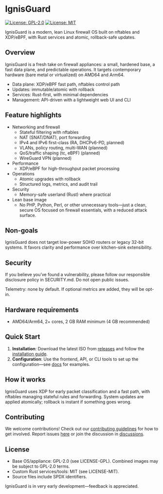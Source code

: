 # IgnisGuard

[![License: GPL-2.0](https://img.shields.io/badge/License-GPL%202.0-blue.svg)](https://www.gnu.org/licenses/gpl-2.0) [![License: MIT](https://img.shields.io/badge/License-MIT-yellow.svg)](https://opensource.org/licenses/MIT)

IgnisGuard is a modern, lean Linux firewall OS built on nftables and XDP/eBPF, with Rust services and atomic, rollback-safe updates.

## Overview
IgnisGuard is a fresh take on firewall appliances: a small, hardened base, a fast data plane, and predictable operations. It targets contemporary hardware (bare metal or virtualized) on AMD64 and Arm64.

- Data plane: XDP/eBPF fast path, nftables control path
- Updates: immutable/atomic with rollback
- Services: Rust-first, with minimal dependencies
- Management: API-driven with a lightweight web UI and CLI

## Feature highlights

- Networking and firewall
  - Stateful filtering with nftables
  - NAT (SNAT/DNAT), port forwarding
  - IPv4 and IPv6 first-class (RA, DHCPv6-PD, planned)
  - VLANs, policy routing, multi-WAN (planned)
  - QoS/traffic shaping (tc, eBPF) (planned)
  - WireGuard VPN (planned)
- Performance
  - XDP/eBPF for high-throughput packet processing
- Operations
  - Atomic upgrades with rollback
  - Structured logs, metrics, and audit trail
- Security
  - Memory-safe userland (Rust) where practical
- Lean base image
  - No PHP, Python, Perl, or other unnecessary tools—just a clean, secure OS focused on firewall essentials, with a reduced attack surface.

## Non-goals

IgnisGuard does not target low-power SOHO routers or legacy 32-bit systems.
It favors clarity and performance over kitchen-sink extensibility.

## Security

If you believe you’ve found a vulnerability, please follow our responsible disclosure policy in SECURITY.md. Do not open public issues.

Telemetry: none by default. If optional metrics are added, they will be opt-in.

## Hardware requirements

- AMD64/Arm64, 2+ cores, 2 GB RAM minimum (4 GB recommended)
  
## Quick Start
1. **Installation**: Download the latest ISO from [releases](https://github.com/IgnisGuard/ignisguard/releases) and follow the [installation guide](docs/install.md).
2. **Configuration**: Use the frontend, API, or CLI tools to set up the configuration—see [docs](docs/) for examples.

## How it works

IgnisGuard uses XDP for early packet classification and a fast path, with
nftables managing stateful rules and forwarding. System updates are applied
atomically; rollback is instant if something goes wrong.

## Contributing
We welcome contributions! Check out our [contributing guidelines](CONTRIBUTING.md) for how to get involved. Report issues [here](https://github.com/IgnisGuard/ignisguard/issues) or join the discussion in [discussions](https://github.com/IgnisGuard/ignisguard/discussions).

## License
- Base OS/appliance: GPL-2.0 (see LICENSE-GPL). Combined images may be subject to GPL-2.0 terms.
- Custom Rust services/tools: MIT (see LICENSE-MIT).
- Source files include SPDX identifiers.
	
IgnisGuard is in very early development—feedback is appreciated.

